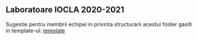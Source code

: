 ## Laboratoare IOCLA 2020-2021
Sugestie pentru membrii echipei in privinta structurarii acestui folder gasiti in template-ul:
[template](https://github.com/systems-cs-pub-ro/iocla-public-template)
